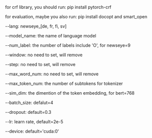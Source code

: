 for crf library, you should run: pip install pytorch-crf

for evaluation, maybe you also run: pip install docopt and smart_open

--lang: newseye_[de, fr, fi, sv]

--model_name: the name of language model

--num_label: the number of labels include 'O', for newseye=9

--window: no need to set, will remove

--step:  no need to set, will remove

--max_word_num: no need to set, will remove

--max_token_num: the number of subtokens for tokenizer

--sim_dim: the dimention of the token embedding, for bert=768

--batch_size: defalut=4

--dropout: default=0.3

--lr: learn rate, default=2e-5

--device: default='cuda:0'